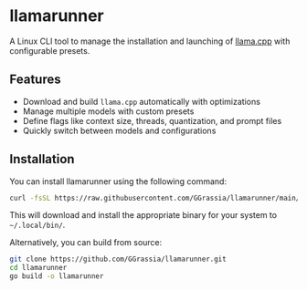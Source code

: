 # llamarunner

A Linux CLI tool to manage the installation and launching of [llama.cpp](https://github.com/ggerganov/llama.cpp) with configurable presets.

## Features

- Download and build `llama.cpp` automatically with optimizations
- Manage multiple models with custom presets
- Define flags like context size, threads, quantization, and prompt files
- Quickly switch between models and configurations

## Installation

You can install llamarunner using the following command:

```bash
curl -fsSL https://raw.githubusercontent.com/GGrassia/llamarunner/main/install.sh | sh
```

This will download and install the appropriate binary for your system to `~/.local/bin/`.

Alternatively, you can build from source:

```bash
git clone https://github.com/GGrassia/llamarunner.git
cd llamarunner
go build -o llamarunner
```
